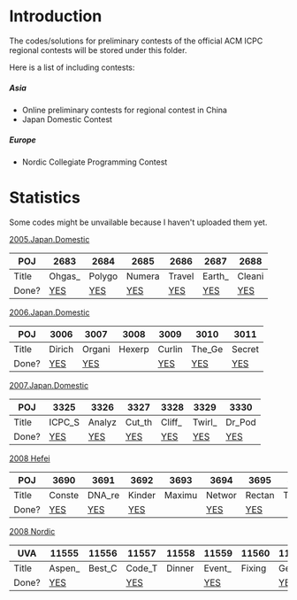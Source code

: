 # Introduction

The codes/solutions for preliminary contests of the official ACM ICPC regional contests will be stored under this folder.

Here is a list of including contests:

##### Asia

* Online preliminary contests for regional contest in China
* Japan Domestic Contest

##### Europe

* Nordic Collegiate Programming Contest 

# Statistics
Some codes might be unvailable because I haven't uploaded them yet.

[2005.Japan.Domestic](2005.Japan.Domestic/2005.Japan.Domestic.Solution_CN.md)


| POJ | 2683 | 2684 | 2685 | 2686 | 2687 | 2688 
|  ------- |  ------- |  ------- |  ------- |  ------- |  ------- |  ------- 
| Title | Ohgas_| Polygo| Numera| Travel| Earth_| Cleani
| Done? | [YES](2005.Japan.Domestic/poj2683.cpp) | [YES](2005.Japan.Domestic/poj2684.cpp) | [YES](2005.Japan.Domestic/poj2685.cpp) | [YES](2005.Japan.Domestic/poj2686.cpp) | [YES](2005.Japan.Domestic/poj2687.cpp) | [YES](2005.Japan.Domestic/poj2688.cpp) 





[2006.Japan.Domestic](2006.Japan.Domestic/2006.Japan.Domestic.Solution_CN.md)


| POJ | 3006 | 3007 | 3008 | 3009 | 3010 | 3011 
|  ------- |  ------- |  ------- |  ------- |  ------- |  ------- |  ------- 
| Title | Dirich| Organi| Hexerp| Curlin| The_Ge| Secret
| Done? | [YES](2006.Japan.Domestic/poj3006.cpp) | [YES](2006.Japan.Domestic/poj3007.cpp) | | [YES](2006.Japan.Domestic/poj3009.cpp) | [YES](2006.Japan.Domestic/poj3010.cpp) | [YES](2006.Japan.Domestic/poj3011.cpp) 





[2007.Japan.Domestic](2007.Japan.Domestic/2007.Japan.Domestic.Solution_CN.md)


| POJ | 3325 | 3326 | 3327 | 3328 | 3329 | 3330 
|  ------- |  ------- |  ------- |  ------- |  ------- |  ------- |  ------- 
| Title | ICPC_S| Analyz| Cut_th| Cliff_| Twirl_| Dr_Pod
| Done? | [YES](2007.Japan.Domestic/poj3325.cpp) | [YES](2007.Japan.Domestic/poj3326.cpp) | [YES](2007.Japan.Domestic/poj3327.cpp) | [YES](2007.Japan.Domestic/poj3328.cpp) | [YES](2007.Japan.Domestic/poj3329.cpp) | [YES](2007.Japan.Domestic/poj3330.cpp) 





[2008 Hefei](2008.Hefei/2008.Hefei.Solution_CN.md)


| POJ | 3690 | 3691 | 3692 | 3693 | 3694 | 3695 | 3696 | 3697 
|  ------- |  ------- |  ------- |  ------- |  ------- |  ------- |  ------- |  ------- |  ------- 
| Title | Conste| DNA_re| Kinder| Maximu| Networ| Rectan| The_Lu| USTC_c
| Done? | [YES](2008.Hefei/poj3690.cpp) | [YES](2008.Hefei/poj3691.cpp) | [YES](2008.Hefei/poj3692.cpp) | | [YES](2008.Hefei/poj3694.cpp) | [YES](2008.Hefei/poj3695.cpp) | | [YES](2008.Hefei/poj3697.cpp) 





[2008 Nordic](2008.Nordic/2008.Nordic.Solution_CN.md)


| UVA | 11555 | 11556 | 11557 | 11558 | 11559 | 11560 | 11561 | 11562 | 11563 | 11564 
|  ------- |  ------- |  ------- |  ------- |  ------- |  ------- |  ------- |  ------- |  ------- |  ------- |  ------- 
| Title | Aspen_| Best_C| Code_T| Dinner| Event_| Fixing| Gettin| Hard_E| Intros| Just_A
| Done? | [YES](2008.Nordic/uva11555.cpp) | | [YES](2008.Nordic/uva11557.cpp) | | [YES](2008.Nordic/uva11559.cpp) | | [YES](2008.Nordic/uva11561.cpp) | [YES](2008.Nordic/uva11562.cpp) | | 





